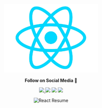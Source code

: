 <p align="center">
  <img src="https://github.com/deepbag/How-to-install-React-in-Windows/blob/master/img/react.jpg" alt="Node.js Download" width="300">
</p>
<p align="center"><strong>Follow on Social Media 👋</strong></p>
<div align="center">
 <a href="https://twitter.com/erdeepbag"><img src="https://img.shields.io/badge/twitter-%231DA1F2.svg?&style=for-the-badge&logo=twitter&logoColor=white"/>
 <a href="https://www.linkedin.com/in/deep-bag-360764170/"><img src="https://img.shields.io/badge/linkedin-%230077B5.svg?&style=for-the-badge&logo=linkedin&logoColor=white"/></a> 
 <a href="https://www.instagram.com/er.deepbag/"><img src="https://img.shields.io/badge/instagram-%23E4405F.svg?&style=for-the-badge&logo=instagram&logoColor=white"/></a>
 <a href="https://www.facebook.com/deep.bagh.509/"><img src="https://img.shields.io/badge/facebook-%231877F2.svg?&style=for-the-badge&logo=facebook&logoColor=white"/></a>
</div>

<p align="center">
  <img src="https://github.com/deepbag/starmech/blob/master/img/react-resume.png" alt="React Resume">
</p>
